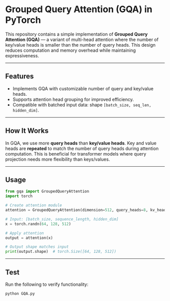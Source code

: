 # Grouped Query Attention (GQA) in PyTorch

This repository contains a simple implementation of **Grouped Query Attention (GQA)** — a variant of multi-head attention where the number of key/value heads is smaller than the number of query heads. This design reduces computation and memory overhead while maintaining expressiveness.

---

## Features

* Implements GQA with customizable number of query and key/value heads.
* Supports attention head grouping for improved efficiency.
* Compatible with batched input data: shape `[batch_size, seq_len, hidden_dim]`.

---

## How It Works

In GQA, we use more **query heads** than **key/value heads**. Key and value heads are **repeated** to match the number of query heads during attention computation. This is beneficial for transformer models where query projection needs more flexibility than keys/values.

---

## Usage

```python
from gqa import GroupedQueryAttention
import torch

# Create attention module
attention = GroupedQueryAttention(dimension=512, query_heads=8, kv_heads=4)

# Input: [batch_size, sequence_length, hidden_dim]
x = torch.randn(64, 128, 512)

# Apply attention
output = attention(x)

# Output shape matches input
print(output.shape)  # torch.Size([64, 128, 512])
```

---

## Test

Run the following to verify functionality:

```bash
python GQA.py
```
